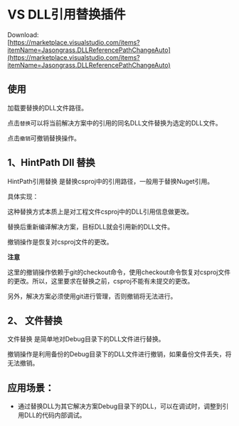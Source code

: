 # VS DLL引用替换插件

Download:   
[https://marketplace.visualstudio.com/items?itemName=Jasongrass.DLLReferencePathChangeAuto](https://marketplace.visualstudio.com/items?itemName=Jasongrass.DLLReferencePathChangeAuto)  
  
## 使用

加载要替换的DLL文件路径。

点击`替换`可以将当前解决方案中的引用的同名DLL文件替换为选定的DLL文件。

点击`撤销`可撤销替换操作。

## 1、HintPath Dll 替换

HintPath引用替换 是替换csproj中的引用路径，一般用于替换Nuget引用。

具体实现：

这种替换方式本质上是对工程文件csproj中的DLL引用信息做更改。

替换后重新编译解决方案，目标DLL就会引用新的DLL文件。

撤销操作是恢复对csproj文件的更改。

**注意** 

这里的撤销操作依赖于git的checkout命令，使用checkout命令恢复对csproj文件的更改。所以，这里要求在替换之前，csproj不能有未提交的更改。

另外，解决方案必须使用git进行管理，否则撤销将无法进行。

## 2、 文件替换

文件替换 是简单地对Debug目录下的DLL文件进行替换。

撤销操作是利用备份的Debug目录下的DLL文件进行撤销，如果备份文件丢失，将无法撤销。

## 应用场景：

* 通过替换DLL为其它解决方案Debug目录下的DLL，可以在调试时，调整到引用DLL的代码内部调试。

